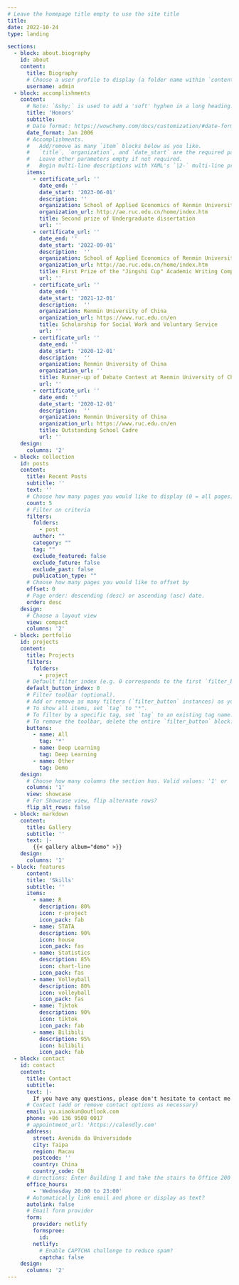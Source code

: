 ```yaml
---
# Leave the homepage title empty to use the site title
title:
date: 2022-10-24
type: landing

sections:
  - block: about.biography
    id: about
    content:
      title: Biography
      # Choose a user profile to display (a folder name within `content/authors/`)
      username: admin
  - block: accomplishments
    content:
      # Note: `&shy;` is used to add a 'soft' hyphen in a long heading.
      title: 'Honors'
      subtitle:
      # Date format: https://wowchemy.com/docs/customization/#date-format
      date_format: Jan 2006
      # Accomplishments.
      #   Add/remove as many `item` blocks below as you like.
      #   `title`, `organization`, and `date_start` are the required parameters.
      #   Leave other parameters empty if not required.
      #   Begin multi-line descriptions with YAML's `|2-` multi-line prefix.
      items:
        - certificate_url: ''
          date_end: ''
          date_start: '2023-06-01'
          description: ''
          organization: School of Applied Economics of Renmin University of China
          organization_url: http://ae.ruc.edu.cn/home/index.htm
          title: Second prize of Undergraduate dissertation
          url: ''
        - certificate_url: ''
          date_end: ''
          date_start: '2022-09-01'
          description:  ''
          organization: School of Applied Economics of Renmin University of China
          organization_url: http://ae.ruc.edu.cn/home/index.htm
          title: First Prize of the "Jingshi Cup" Academic Writing Competition
          url: ''
        - certificate_url: ''
          date_end: ''
          date_start: '2021-12-01'
          description:  ''
          organization: Renmin University of China
          organization_url: https://www.ruc.edu.cn/en
          title: Scholarship for Social Work and Voluntary Service
          url: ''
        - certificate_url: ''
          date_end: ''
          date_start: '2020-12-01'
          description:  ''
          organization: Renmin University of China
          organization_url: ''
          title: Runner-up of Debate Contest at Renmin University of China
          url: ''
        - certificate_url: ''
          date_end: ''
          date_start: '2020-12-01'
          description:  ''
          organization: Renmin University of China
          organization_url: https://www.ruc.edu.cn/en
          title: Outstanding School Cadre
          url: ''
    design:
      columns: '2'
  - block: collection
    id: posts
    content:
      title: Recent Posts
      subtitle: ''
      text: ''
      # Choose how many pages you would like to display (0 = all pages)
      count: 5
      # Filter on criteria
      filters:
        folders:
          - post
        author: ""
        category: ""
        tag: ""
        exclude_featured: false
        exclude_future: false
        exclude_past: false
        publication_type: ""
      # Choose how many pages you would like to offset by
      offset: 0
      # Page order: descending (desc) or ascending (asc) date.
      order: desc
    design:
      # Choose a layout view
      view: compact
      columns: '2'
  - block: portfolio
    id: projects
    content:
      title: Projects
      filters:
        folders:
          - project
      # Default filter index (e.g. 0 corresponds to the first `filter_button` instance below).
      default_button_index: 0
      # Filter toolbar (optional).
      # Add or remove as many filters (`filter_button` instances) as you like.
      # To show all items, set `tag` to "*".
      # To filter by a specific tag, set `tag` to an existing tag name.
      # To remove the toolbar, delete the entire `filter_button` block.
      buttons:
        - name: All
          tag: '*'
        - name: Deep Learning
          tag: Deep Learning
        - name: Other
          tag: Demo
    design:
      # Choose how many columns the section has. Valid values: '1' or '2'.
      columns: '1'
      view: showcase
      # For Showcase view, flip alternate rows?
      flip_alt_rows: false
  - block: markdown
    content:
      title: Gallery
      subtitle: ''
      text: |-
        {{< gallery album="demo" >}}
    design:
      columns: '1'
 - block: features
      content:
      title: 'Skills'
      subtitle: ''
      items:
        - name: R
          description: 80%
          icon: r-project
          icon_pack: fab
        - name: STATA
          description: 90%
          icon: house
          icon_pack: fas
        - name: Statistics
          description: 85%
          icon: chart-line
          icon_pack: fas
        - name: Volleyball
          description: 80%
          icon: volleyball
          icon_pack: fas
        - name: Tiktok
          description: 90%
          icon: tiktok
          icon_pack: fab
        - name: Bilibili
          description: 95%
          icon: bilibili
          icon_pack: fab
  - block: contact
    id: contact
    content:
      title: Contact
      subtitle:
      text: |-
        If you have any questions, please don't hesitate to contact me.
      # Contact (add or remove contact options as necessary)
      email: yu.xiaokun@outlook.com
      phone: +86 136 9508 0017
      # appointment_url: 'https://calendly.com'
      address:
        street: Avenida da Universidade
        city: Taipa
        region: Macau
        postcode: ''
        country: China
        country_code: CN
      # directions: Enter Building 1 and take the stairs to Office 200 on Floor 2
      office_hours:
        - 'Wednesday 20:00 to 23:00'
      # Automatically link email and phone or display as text?
      autolink: false
      # Email form provider
      form:
        provider: netlify
        formspree:
          id:
        netlify:
          # Enable CAPTCHA challenge to reduce spam?
          captcha: false
    design:
      columns: '2'
---
```

